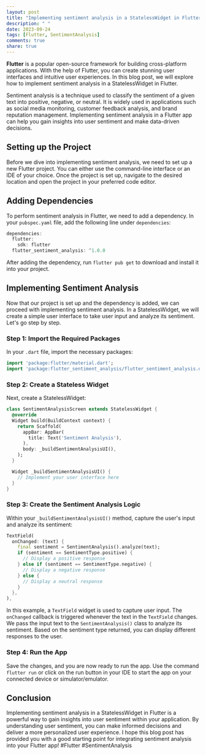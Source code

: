 ```yaml
---
layout: post
title: "Implementing sentiment analysis in a StatelessWidget in Flutter"
description: " "
date: 2023-09-24
tags: [Flutter, SentimentAnalysis]
comments: true
share: true
---
```


**Flutter** is a popular open-source framework for building cross-platform applications. With the help of Flutter, you can create stunning user interfaces and intuitive user experiences. In this blog post, we will explore how to implement sentiment analysis in a StatelessWidget in Flutter.

Sentiment analysis is a technique used to classify the sentiment of a given text into positive, negative, or neutral. It is widely used in applications such as social media monitoring, customer feedback analysis, and brand reputation management. Implementing sentiment analysis in a Flutter app can help you gain insights into user sentiment and make data-driven decisions.

## Setting up the Project

Before we dive into implementing sentiment analysis, we need to set up a new Flutter project. You can either use the command-line interface or an IDE of your choice. Once the project is set up, navigate to the desired location and open the project in your preferred code editor.

## Adding Dependencies

To perform sentiment analysis in Flutter, we need to add a dependency. In your `pubspec.yaml` file, add the following line under `dependencies`:

```dart
dependencies:
  flutter:
    sdk: flutter
  flutter_sentiment_analysis: ^1.0.0
```

After adding the dependency, run `flutter pub get` to download and install it into your project.

## Implementing Sentiment Analysis

Now that our project is set up and the dependency is added, we can proceed with implementing sentiment analysis. In a StatelessWidget, we will create a simple user interface to take user input and analyze its sentiment. Let's go step by step.

### Step 1: Import the Required Packages

In your `.dart` file, import the necessary packages:

```dart
import 'package:flutter/material.dart';
import 'package:flutter_sentiment_analysis/flutter_sentiment_analysis.dart';
```

### Step 2: Create a Stateless Widget

Next, create a StatelessWidget:

```dart
class SentimentAnalysisScreen extends StatelessWidget {
  @override
  Widget build(BuildContext context) {
    return Scaffold(
      appBar: AppBar(
        title: Text('Sentiment Analysis'),
      ),
      body: _buildSentimentAnalysisUI(),
    );
  }

  Widget _buildSentimentAnalysisUI() {
    // Implement your user interface here
  }
}
```

### Step 3: Create the Sentiment Analysis Logic

Within your `_buildSentimentAnalysisUI()` method, capture the user's input and analyze its sentiment:

```dart
TextField(
  onChanged: (text) {
    final sentiment = SentimentAnalysis().analyze(text);
    if (sentiment == SentimentType.positive) {
      // Display a positive response
    } else if (sentiment == SentimentType.negative) {
      // Display a negative response
    } else {
      // Display a neutral response
    }
  },
),
```

In this example, a `TextField` widget is used to capture user input. The `onChanged` callback is triggered whenever the text in the `TextField` changes. We pass the input text to the `SentimentAnalysis()` class to analyze its sentiment. Based on the sentiment type returned, you can display different responses to the user.

### Step 4: Run the App

Save the changes, and you are now ready to run the app. Use the command `flutter run` or click on the run button in your IDE to start the app on your connected device or simulator/emulator.

## Conclusion

Implementing sentiment analysis in a StatelessWidget in Flutter is a powerful way to gain insights into user sentiment within your application. By understanding user sentiment, you can make informed decisions and deliver a more personalized user experience. I hope this blog post has provided you with a good starting point for integrating sentiment analysis into your Flutter app! #Flutter #SentimentAnalysis